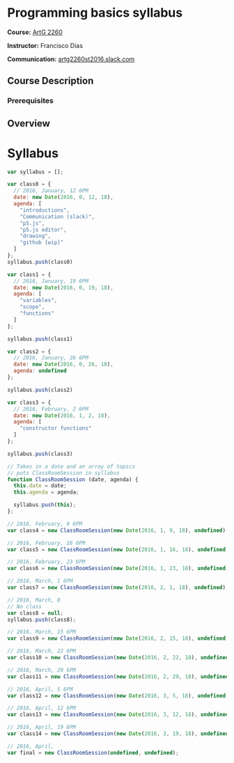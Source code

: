 # Programming basics syllabus

**Course:** [ArtG 2260](https://wl11gp.neu.edu/udcprod8/bwckctlg.p_disp_course_detail?cat_term_in=201630&subj_code_in=ARTG&crse_numb_in=2260)

**Instructor:** Francisco Dias

**Communication:** [artg2260st2016.slack.com](https://artg2260st2016.slack.com/messages/@slackbot/)

## Course Description

### Prerequisites

## Overview

# Syllabus
```javascript
var syllabus = [];

var class0 = {
  // 2016, January, 12 6PM
  date: new Date(2016, 0, 12, 18),
  agenda: [
    "introductions",
    "Communication (slack)",
    "p5.js",
    "p5.js editor",
    "drawing",
    "github [wip]"
  ]
};
syllabus.push(class0)
```

```javascript
var class1 = {
  // 2016, January, 19 6PM
  date: new Date(2016, 0, 19, 18),
  agenda: [
    "variables",
    "scope",
    "functions"
  ]
};

syllabus.push(class1)
```

```javascript
var class2 = {
  // 2016, January, 26 6PM
  date: new Date(2016, 0, 26, 18),
  agenda: undefined
};

syllabus.push(class2)
```

```javascript
var class3 = {
  // 2016, February, 2 6PM
  date: new Date(2016, 1, 2, 18),
  agenda: [
    "constructor functions"
  ]
};

syllabus.push(class3)
```

```javascript
// Takes in a date and an array of topics
// puts ClassRoomSession in syllabus
function ClassRoomSession (date, agenda) {
  this.date = date;
  this.agenda = agenda;

  syllabus.push(this);
};

// 2016, February, 9 6PM
var class4 = new ClassRoomSession(new Date(2016, 1, 9, 18), undefined);
```

```javascript
// 2016, February, 16 6PM
var class5 = new ClassRoomSession(new Date(2016, 1, 16, 18), undefined);
```

```javascript
// 2016, February, 23 6PM
var class6 = new ClassRoomSession(new Date(2016, 1, 23, 18), undefined);
```

```javascript
// 2016, March, 1 6PM
var class7 = new ClassRoomSession(new Date(2016, 2, 1, 18), undefined);
```

```javascript
// 2016, March, 8
// No class
var class8 = null;
syllabus.push(class8);
```

```javascript
// 2016, March, 15 6PM
var class9 = new ClassRoomSession(new Date(2016, 2, 15, 18), undefined);
```

```javascript
// 2016, March, 22 6PM
var class10 = new ClassRoomSession(new Date(2016, 2, 22, 18), undefined);
```

```javascript
// 2016, March, 29 6PM
var class11 = new ClassRoomSession(new Date(2016, 2, 29, 18), undefined);
```

```javascript
// 2016, April, 5 6PM
var class12 = new ClassRoomSession(new Date(2016, 3, 5, 18), undefined);
```

```javascript
// 2016, April, 12 6PM
var class13 = new ClassRoomSession(new Date(2016, 3, 12, 18), undefined);
```

```javascript
// 2016, April, 19 6PM
var class14 = new ClassRoomSession(new Date(2016, 3, 19, 18), undefined);
```

```javascript
// 2016, April,
var final = new ClassRoomSession(undefined, undefined);
```

